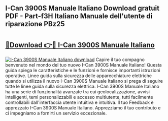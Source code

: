 ## I-Can 3900S Manuale Italiano Download gratuit PDF - Part-f3H Italiano Manuale dell'utente di riparazione PBz25

# <h2><a href="http://dfcz9fg.blite.top/?on=I-Can+3900S+Manuale+Italiano">🔗Download 👉🔴 I-Can 3900S Manuale Italiano</a></h2>

[![I-Can 3900S Manuale Italiano download](https://i.imgur.com/lujVjoI.png)](http://dfcz9fg.blite.top/?on=I-Can+3900S+Manuale+Italiano)
Capire il tuo compagno benvenuto nel mondo del tuo nuovo I-Can 3900S Manuale Italiano! Questa guida spiega le caratteristiche e le funzioni e fornisce importanti istruzioni operative. Linee guida sulla sicurezza delle apparecchiature elettriche quando si utilizza il nuovo I-Can 3900S Manuale Italiano si prega di seguire tutte le linee guida sulla sicurezza elettrica. I-Can 3900S Manuale Italiano ha una serie di funzionalità avanzate tra cui geolocalizzazione, avvisi intelligenti, temi personalizzabili e accesso multiutente, tutti facilmente controllabili dall'interfaccia utente intuitiva e intuitiva. Il tuo Feedback è apprezzato I-Can 3900S Manuale Italiano. Apprezziamo il tuo contributo e ci impegniamo a fornirti un servizio eccezionale.

